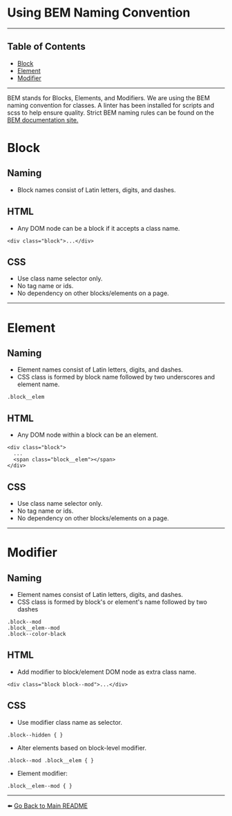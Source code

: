 # Using BEM Naming Convention

---

## Table of Contents

* [Block](#markdown-header-block)
* [Element](#markdown-element)
* [Modifier](#markdown-modifier)

---
BEM stands for Blocks, Elements, and Modifiers. We are using the BEM naming convention for classes. A linter has been installed for scripts and scss to help ensure quality. Strict BEM naming rules can be found on the [BEM documentation site.](http://getbem.com/naming/)

# Block

## Naming
  - Block names consist of Latin letters, digits, and dashes.

## HTML
- Any DOM node can be a block if it accepts a class name.
```
<div class="block">...</div>
```

## CSS
  - Use class name selector only.
  - No tag name or ids.
  - No dependency on other blocks/elements on a page.

---

# Element

## Naming
  - Element names consist of Latin letters, digits, and dashes.
  - CSS class is formed by block name followed by two underscores and element name.
```
.block__elem
```

## HTML
- Any DOM node within a block can be an element.
```
<div class="block">
  ...
  <span class="block__elem"></span>
</div>
```

## CSS
  - Use class name selector only.
  - No tag name or ids.
  - No dependency on other blocks/elements on a page.


---

# Modifier

## Naming
  - Element names consist of Latin letters, digits, and dashes.
  - CSS class is formed by block's or element's name followed by two dashes
```
.block--mod
.block__elem--mod
.block--color-black
```

## HTML
- Add modifier to block/element DOM node as extra class name.
```
<div class="block block--mod">...</div>
```

## CSS
  - Use modifier class name as selector.
```
.block--hidden { }
```
  - Alter elements based on block-level modifier.
```
.block--mod .block__elem { }
```
  - Element modifier:
```
.block__elem--mod { }
```

---

:arrow_left: [Go Back to Main README](https://bitbucket.org/uclaucomm/ucla-bruin-components/src/campus/)
